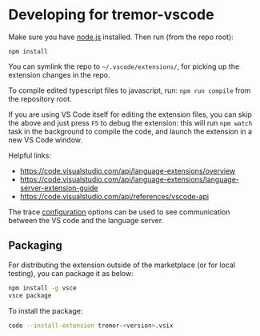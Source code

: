 # Developing for tremor-vscode

Make sure you have [node.js](https://nodejs.org/) installed. Then run (from the repo root):

```
npm install
```

You can symlink the repo to `~/.vscode/extensions/`, for picking up the extension changes in the repo.

To compile edited typescript files to javascript, run: `npm run compile` from the repository root.

If you are using VS Code itself for editing the extension files, you can skip the above and just press `F5` to debug the extension: this will run `npm watch` task in the background to compile the code, and launch the extension in a new VS Code window.

Helpful links:

* https://code.visualstudio.com/api/language-extensions/overview
* https://code.visualstudio.com/api/language-extensions/language-server-extension-guide
* https://code.visualstudio.com/api/references/vscode-api

The trace [configuration](README.md#configuration) options can be used to see communication between the VS code and the language server.


## Packaging

For distributing the extension outside of the marketplace (or for local testing), you can package it as below:

```sh
npm install -g vsce
vsce package
```

To install the package:

```sh
code --install-extension tremor-<version>.vsix
```
